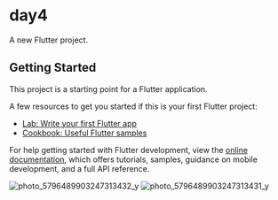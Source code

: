 # day4

A new Flutter project.

## Getting Started

This project is a starting point for a Flutter application.

A few resources to get you started if this is your first Flutter project:

- [Lab: Write your first Flutter app](https://docs.flutter.dev/get-started/codelab)
- [Cookbook: Useful Flutter samples](https://docs.flutter.dev/cookbook)

For help getting started with Flutter development, view the
[online documentation](https://docs.flutter.dev/), which offers tutorials,
samples, guidance on mobile development, and a full API reference.

![photo_5796489903247313432_y](https://github.com/user-attachments/assets/7f23f3c9-6454-4692-91a7-715c5aa2a574)
![photo_5796489903247313431_y](https://github.com/user-attachments/assets/6af33e5e-1d8c-44ab-a4bd-fb2176a370cd)

